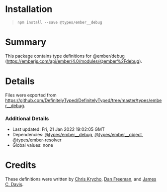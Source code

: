 # Installation
> `npm install --save @types/ember__debug`

# Summary
This package contains type definitions for @ember/debug (https://emberjs.com/api/ember/4.0/modules/@ember%2Fdebug).

# Details
Files were exported from https://github.com/DefinitelyTyped/DefinitelyTyped/tree/master/types/ember__debug.

### Additional Details
 * Last updated: Fri, 21 Jan 2022 19:02:05 GMT
 * Dependencies: [@types/ember__debug](https://npmjs.com/package/@types/ember__debug), [@types/ember__object](https://npmjs.com/package/@types/ember__object), [@types/ember-resolver](https://npmjs.com/package/@types/ember-resolver)
 * Global values: none

# Credits
These definitions were written by [Chris Krycho](https://github.com/chriskrycho), [Dan Freeman](https://github.com/dfreeman), and [James C. Davis](https://github.com/jamescdavis).
